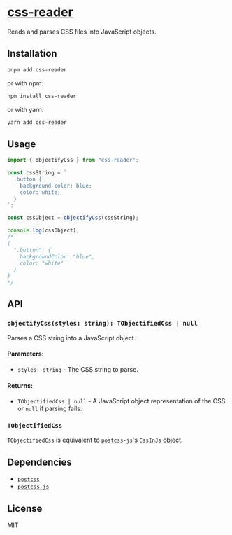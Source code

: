 # [css-reader](https://www.npmjs.com/package/css-reader)

Reads and parses CSS files into JavaScript objects.

## Installation

```sh
pnpm add css-reader
```

or with npm:

```sh
npm install css-reader
```
or with yarn:

```sh
yarn add css-reader
```


## Usage

```ts
import { objectifyCss } from "css-reader";

const cssString = `
  .button {
    background-color: blue;
    color: white;
  }
`;

const cssObject = objectifyCss(cssString);

console.log(cssObject);
/*
{
  ".button": {
    backgroundColor: "blue",
    color: "white"
  }
}
*/
```

## API

### `objectifyCss(styles: string): TObjectifiedCss | null`

Parses a CSS string into a JavaScript object.

#### Parameters:
- `styles: string` - The CSS string to parse.

#### Returns:
- `TObjectifiedCss | null` - A JavaScript object representation of the CSS or `null` if parsing fails.

### `TObjectifiedCss`

`TObjectifiedCss` is equivalent to [`postcss-js`'s `CssInJs` object](https://github.com/postcss/postcss-js#cssinjs-object).

## Dependencies
- [`postcss`](https://www.npmjs.com/package/postcss)
- [`postcss-js`](https://www.npmjs.com/package/postcss-js)

## License

MIT

